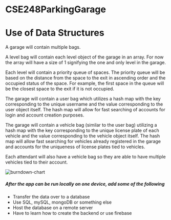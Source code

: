 # CSE248ParkingGarage

# Use of Data Structures

A garage will contain multiple bags.

A level bag will contain each level object of the garage in an array. For now the array will have a size of 1 signifying the one and only level in the garage.

Each level will contain a priority queue of spaces. The priority queue will be based on the distance from the space to the exit in ascending order and the occupied status of the space. For example, the first space in the queue will be the closest space to the exit if it is not occupied.

The garage will contain a user bag which utilizes a hash map with the key corresponding to the unique username and the value corresponding to the user object itself. The hash map will allow for fast searching of accounts for login and account creation purposes.

The garage will contain a vehicle bag (similar to the user bag) utilizing a hash map with the key corresponding to the unique license plate of each vehicle and the value corresponding to the vehicle object itself. The hash map will allow fast searching for vehicles already registered in the garage and accounts for the uniqueness of license plates tied to vehicles.

Each attendant will also have a vehicle bag so they are able to have multiple vehicles tied to their account.

![burndown-chart](https://github.com/Dennis12Hahn/CSE248ParkingGarage/blob/master/burndown-chart.svg "Burndown Chart")

##### After the app can be run locally on one device, add some of the following

* Transfer the data over to a database
* Use SQL, mySQL, mongoDB or something else
* Host the database on a remote server
* Have to learn how to create the backend or use firebase
